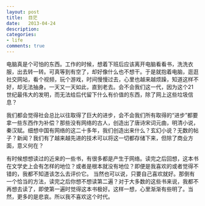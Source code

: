 ```yaml
---
layout: post
title:  目茫
date:   2013-04-24
description: 
categories:
- life
comments: true
---
```

电脑真是个可怕的东西。工作的时候，想着下班后应该离开电脑看看书，洗洗衣服，出去转一转。可真等到有空了，却好像什么也不想干。于是就抱着电脑，逛逛社交网站，看个视频，玩个游戏，时间慢慢过去，心里也越来越烦躁，知道这样不好，却无法抽身。一天又一天如此，直到老去。会不会我们这一代，因为这个21世纪最伟大的发明，而无法给后代留下什么有价值的东西，除了网上这些垃圾信息？
<!--more-->

我们都会觉得社会总比以往取得了巨大的进步，会不会我们所有取得的“进步”都要拿一些东西作为补偿？那些没有网络的古人，创造出了唐诗宋词元曲，明清小说，秦汉赋。细想中国有网络的这二十多年，我们创造出来什么？玄幻小说？无数的帖子？新闻？我们有了越来越先进的技术可以将这一切都存储下来，但除了商业方面，意义何在？

有时候想想读过的近来的一些书，有很多都是产生于网络。读完之后回想，这本书在文学史上会有怎样的地位？或者是根本就没有地位？即便是我喜欢的或者觉得不错的，我都不知道该怎么去评价它。
当然也可以说，只要自己喜欢就好。那倒有一个恰当的方法，读完之后你想不想读第二遍？对于大多数的这些书来说，我都不再想去读了，即使第一遍时觉得这本书极好。这样一想，心里渐渐有些明了。当然，更多的是悲哀。所以我不喜欢这个时代。
